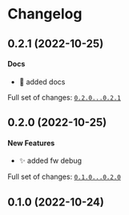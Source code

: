 # Changelog

## 0.2.1 (2022-10-25)

#### Docs

* :memo: added docs

Full set of changes: [`0.2.0...0.2.1`](https://github.com/Mcublog/ws407_cmake_example/compare/0.2.0...0.2.1)

## 0.2.0 (2022-10-25)

#### New Features

* :sparkles: added fw debug

Full set of changes: [`0.1.0...0.2.0`](https://github.com/Mcublog/ws407_cmake_example/compare/0.1.0...0.2.0)

## 0.1.0 (2022-10-24)

